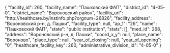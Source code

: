 {
    "facility_id": 260,
    "facility_name": "Пашковский ФАП",
    "district_id": "4-05-0",
    "district_name": "Вороновский район",
    "facility_url": "http:\/\/healthcare.by\/instinfo.php?orgnum=26826",
    "facility_address": "Вороновский р-н, д. Пашки",
    "facility_type": null,
    "ap_1": "26",
    "name": "Пашковский ФАП",
    "state": "public institution",
    "stats": [],
    "med_id": 268,
    "address": "Вороновский р-н, д. Пашки",
    "coord_x_y": null,
    "place_name": "Вороново",
    "place_type": null,
    "year_of_closing": null,
    "year_of_opening": "0",
    "healthcare_facility_key": 260,
    "administrative_division_id": "4-05-0"
}